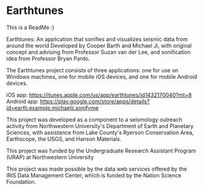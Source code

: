 # Earthtunes
This is a ReadMe
:)

Earthtunes: An application that sonifies and visualizes seismic data from around the world
Developed by Cooper Barth and Michael Ji, with original concept and advising from Professor Suzan van der Lee, and sonification idea from Professor Bryan Pardo.

The Earthtunes project consists of three applications: one for use on Windows machines, one for mobile iOS devices, and one for mobile Android devices.

iOS app: https://itunes.apple.com/us/app/earthtunes/id1432170040?mt=8
Android app: https://play.google.com/store/apps/details?id=earth.example.michaelji.sonifyme

This project was developed as a component to a seismology outreach activity from Northwestern University's Department of Earth and Planetary Sciences,
with assistance from Lake County's Ryerson Conservation Area, Earthscope, the USGS, and Hanson Materials.

This project was funded by the Undergraduate Research Assistant Program (URAP) at Northwestern University

This project was made possible by the data web services offered by the IRIS Data Management Center, which is funded by the Nation Science Foundation.
